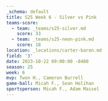 ```yaml
---
_schema: default
title: S25 Week 6 - Silver vs Pink
teams-score:
  - team: _teams/s25-silver.md
    score: 33
  - team: _teams/s25-neon-pink.md
    score: 18
location: _locations/carter-baron.md
field: '3'
date: 2023-10-22 09:00:00 -0400
season: 25
week: 6
mvp: Twon H., Cameron Burrell
game-ball: Micah F., Sean Holihan
sportsperson: Micah F., Adam Maisel
---
```

